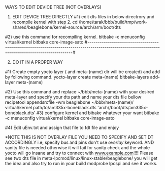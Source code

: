 
WAYS TO EDIT DEVICE TREE (NOT OVERLAYS)

 1. EDIT DEVICE TREE DIRECTLY
#1) edit dts files in below directrory and recompile kernel with step 2.
cd /home/tarak/bbb/build/tmp/work-shared/beaglebone/kernel-source/arch/arm/boot/dts

#2) use this command for recompiling kernel.
bitbake -c menuconfig virtual/kernel
bitbake core-image-sato
#----------------------------------------------------------------------------------------------------------------------------------------------------#

2. DO IT IN A PROPER WAY

#1) Create empty yocto layer ( and meta-(name) dir will be created) and add by following command. 
yocto-layer create meta-(name) 
bitbake-layers add-layer meta-(name)

#2) Use this command and replace ~/bbb/meta-(name) with your desired meta-layer and specify your dts path and name your dts file bellow
recipetool appendsrcfile -wm beaglebone ~/bbb/meta-(name)/ virtual/kernel path/to/am335x-boneblack.dts 'arch//boot/dts/am335x-boneblack.dts'
#3) configure kernel and bibake whatever your want
bitbake -c menuconfig virtual/kernel
bitbake core-image-sato

#4) Edit uEnv.txt and assign that file to fdt file and enjoy

*NOTE 
THIS IS NOT OVERLAY FILE YOU NEED TO SPECIFY AND SET DT ACCORDINGLY i.e, specify bus and pins don't use _overlay_ keyword.
AND sanity file is needed otherwise it will fail for sanity check and the whole yocto will go insane and try to connect with www.example.com!!!!
Please see two dts file in meta-lpcmod/linux/linux-stable/beaglebone/ you will get the idea and also try to run in your build modprobe lpcspi and see it works.
